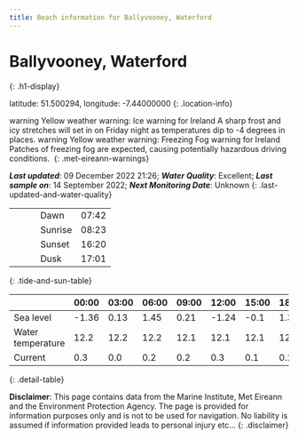 ```yaml
---
title: Beach information for Ballyvooney, Waterford
---
```

# Ballyvooney, Waterford 
{: .h1-display}

latitude: 51.500294, longitude: -7.44000000
{: .location-info}

<span class="material-icons yellow-warning">warning</span>&nbsp;Yellow weather warning: Ice warning for Ireland A sharp frost and icy stretches will set in on Friday night as temperatures dip to -4 degrees in places.&nbsp;<span class="material-icons yellow-warning">warning</span>&nbsp;Yellow weather warning: Freezing Fog warning for Ireland Patches of freezing fog are expected, causing potentially hazardous driving conditions.&nbsp;
{: .met-eireann-warnings}

___Last updated___: 09 December 2022 21:26; ___Water Quality___: Excellent;
___Last sample on___: 14 September 2022; ___Next Monitoring Date___: Unknown
{: .last-updated-and-water-quality}

|   |   |   |   |   |
|---|---|---|---|---|
|   |   |   | Dawn  | 07:42 |
|   |   |   | Sunrise  | 08:23 |
|   |   |   | Sunset  | 16:20 |
|   |   |   | Dusk  | 17:01 |
{: .tide-and-sun-table}

<div></div>

| | 00:00 | 03:00 | 06:00 | 09:00 | 12:00 | 15:00 | 18:00 | 21:00 |
|---|---|---|---|---|---|---|---|---|
| Sea level | -1.36 | 0.13 | 1.45 | 0.21| -1.24 | -0.1 | 1.32 | 0.26 |
| Water temperature | 12.2 | 12.2 | 12.2 | 12.1 | 12.1 | 12.1 | 12.1 | 12.1 |
| Current | 0.3 | 0.0 | 0.2 | 0.2 | 0.3| 0.1 | 0.2 | 0.1 |
{: .detail-table}

__Disclaimer__: This page contains data from the Marine Institute,
Met Eireann and the Environment Protection Agency. The page is provided for
information purposes only and is not to be used for navigation. No liability
is assumed if information provided leads to personal injury etc...
{: .disclaimer}